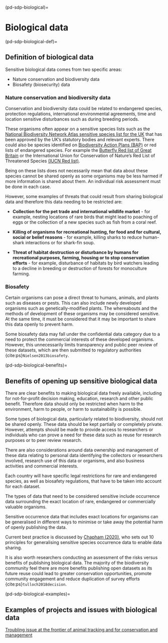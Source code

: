 (pd-sdp-biological)=
# Biological data

(pd-sdp-biological-def)=
## Definition of biological data

Sensitive biological data comes from two specific areas:
* Nature conservation and biodiversity data
* Biosafety (biosecurity) data

### Nature conservation and biodiversity data

Conservation and biodiversity data could be related to endangered species, protection regulations, international environmental agreements, time and location sensitive disturbances such as during breeding periods.

These organisms often appear on a sensitive species lists such as the [National Biodiversity Network Atlas sensitive species list for the UK](https://docs.nbnatlas.org/sensitive-species-list/) that has been approved by the UK’s statutory bodies and relevant experts.
There could also be species identified on [Biodiversity Action Plans (BAP)](https://jncc.gov.uk/our-work/uk-bap-priority-species/) or red lists of endangered species.
For example the [Butterfly Red list of Great Britain](https://butterfly-conservation.org/sites/default/files/red-list.pdf) or the International Union for Conservation of Nature’s Red List of Threatened Species [(IUCN Red list)](https://www.iucnredlist.org/).

Being on these lists does not necessarily mean that data about these species cannot be shared openly as some organisms may be less harmed if more information is shared about them.
An individual risk assessment must be done in each case.

However, some examples of threats that could result from sharing biological data and therefore this data needing to be restricted are:

* **Collection for the pet trade and international wildlife market** - for example, nesting locations of rare birds that might lead to poaching of eggs or the collection of a new species such as fish from a coral reef.

* **Killing of organisms for recreational hunting, for food and for cultural, social or belief reasons** - for example, killing sharks to reduce human-shark interactions or for shark-fin soup.

* **Threat of habitat destruction or disturbance by humans for recreational purposes, farming, housing or to stop conservation efforts** - for example, disturbance of habitats by bird watchers leading to a decline in breeding or destruction of forests for monoculture farming.

### Biosafety

Certain organisms can pose a direct threat to humans, animals, and plants such as diseases or pests.
This can also include newly developed organisms such as genetically-modified plants.
The whereabouts and the methods of development of these organisms may be considered sensitive.  At the same time, it must be considered that it may be important to share this data openly to prevent harm.

Some biosafety data may fall under the confidential data category due to a need to protect the commercial interests of these developed organisms.
However, this unnecessarily limits transparency and public peer review of these datasets, which are then submitted to regulatory authorities {cite:ps}`Nielsen2013biosafety`.

(pd-sdp-biological-benefits)=
## Benefits of opening up sensitive biological data

There are clear benefits to making biological data freely available, including for not-for-profit decision making, education, research and other public benefit.
Therefore data should only be restricted when harm to the environment, harm to people, or harm to sustainability is possible.

Some types of biological data, particularly related to biodiversity, should not be shared openly.
These data should be kept partially or completely private.
However, attempts should be made to provide access to researchers or individuals who can prove a need for these data such as reuse for research purposes or to peer review research.

There are also considerations around data ownership and management of these data relating to personal data identifying the collectors or researchers involved, research use of this data or organisms, and also business activities and commercial interests.

Each country will have specific legal restrictions for rare and endangered species, as well as biosafety regulations, that have to be taken into account for each dataset.


The types of data that need to be considered sensitive include occurrence data surrounding the exact location of rare, endangered or commercially valuable organisms.

Sensitive occurrence data that includes exact locations for organisms can be generalised in different ways to minimise or take away the potential harm of openly publishing the data.

Current best practice is discussed by [Chapham (2020)](https://docs.gbif.org/sensitive-species-best-practices/master/en/current-best-practices-for-generalizing-sensitive-species-occurrence-data.en.pdf), who sets out 10 principles for generalising sensitive species occurrence data to enable data sharing.

It is also worth researchers conducting an assessment of the risks versus benefits of publishing biological data.
The majority of the biodiversity community feel there are more benefits publishing open datasets as its future reuse could lead to greater conservation opportunities, promote community engagement and reduce duplication of survey efforts {cite:ps}`tulloch2018decision`.

(pd-sdp-biological-examples)=
## Examples of projects and issues with biological data

[Troubling issue at the frontier of animal tracking and for conservation and management](https://conbio.onlinelibrary.wiley.com/doi/epdf/10.1111/cobi.12895)
